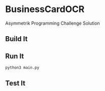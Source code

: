 # BusinessCardOCR
Asymmetrik Programming Challenge Solution

## Build It


## Run It
`python3 main.py`

## Test It
